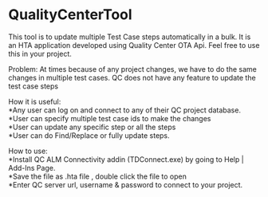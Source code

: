 # QualityCenterTool
This tool is to update multiple Test Case steps automatically in a bulk. It is an HTA application developed using Quality Center OTA Api. Feel free to use this in your project.

Problem:
At times because of any project changes, we have to do the same changes in multiple test cases. QC does not have any feature to update the test case steps

How it is useful:  
*Any user can log on and connect to any of their QC project database.  
*User can specify multiple test case ids to make the changes  
*User can update any specific step or all the steps  
*User can do Find/Replace or fully update steps.  

How to use:  
*Install QC ALM Connectivity addin (TDConnect.exe) by going to Help | Add-Ins Page.  
*Save the file as .hta file , double click the file to open  
*Enter QC server url, username & password to connect to your project.  
